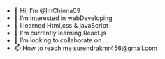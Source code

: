 - 👋 Hi, I’m @ImChinna09
- 👀 I’m interested in webDeveloping
- 🌱 I learned   Html,css & javaScript
- 🌱 I'm currently learning React.js
- 💞️ I’m looking to collaborate on ...
- 📫 How to reach me surendrakmr456@gmail.com

<!---
ImChinna09/ImChinna09 is a ✨ special ✨ repository because its `README.md` (this file) appears on your GitHub profile.
You can click the Preview link to take a look at your changes.
--->
